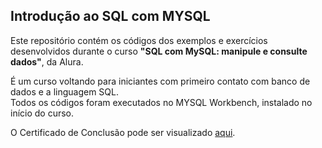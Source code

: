 ##  Introdução ao SQL com MYSQL

Este repositório contém os códigos dos exemplos e exercícios desenvolvidos durante o curso **"SQL com MySQL: manipule e consulte dados"**, da Alura.

É um curso voltando para iniciantes com primeiro contato com banco de dados e a linguagem SQL. <br>
Todos os códigos foram executados no MYSQL Workbench, instalado no início do curso.

O Certificado de Conclusão pode ser visualizado [aqui](https://cursos.alura.com.br/certificate/a8855733-7381-4882-9bd2-24539d04dfdc).



